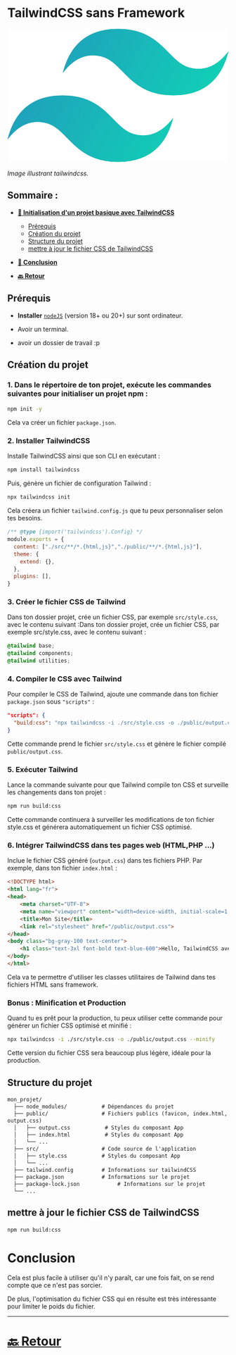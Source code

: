 # TailwindCSS sans Framework

![tailwindcss](../asset/img/tailwindcss.webp)

*Image illustrant tailwindcss.*

## Sommaire :

- [**👾 Initialisation d'un projet basique avec TailwindCSS**](#)
  - [Prérequis](#prérequis)
  - [Création du projet](#création-du-projet)
  - [Structure du projet](#structure-du-projet)
  - [mettre à jour le fichier CSS de TailwindCSS](#mettre-à-jour-le-fichier-css-de-tailwindcss)

- [**🏁 Conclusion**](#conclusion)

- [**🔙 Retour**](/README.md)

## Prérequis

- **Installer** [`nodeJS`](https://nodejs.org/fr/download/package-manager) (version 18+ ou 20+) sur sont ordinateur.

- Avoir un terminal.

- avoir un dossier de travail :p

## Création du projet

### **1. Dans le répertoire de ton projet, exécute les commandes suivantes pour initialiser un projet npm :**

```bash
npm init -y
```

Cela va créer un fichier `package.json`.

### **2. Installer TailwindCSS**

Installe TailwindCSS ainsi que son CLI en exécutant :

```bash
npm install tailwindcss
```

Puis, génère un fichier de configuration Tailwind :

```bash
npx tailwindcss init
```
Cela créera un fichier `tailwind.config.js` que tu peux personnaliser selon tes besoins.

```js
/** @type {import('tailwindcss').Config} */
module.exports = {
  content: ["./src/**/*.{html,js}","./public/**/*.{html,js}"],
  theme: {
    extend: {},
  },
  plugins: [],
}
```

### **3. Créer le fichier CSS de Tailwind**

Dans ton dossier projet, crée un fichier CSS, par exemple `src/style.css`, avec le contenu suivant :Dans ton dossier projet, crée un fichier CSS, par exemple src/style.css, avec le contenu suivant :

```css
@tailwind base;
@tailwind components;
@tailwind utilities;
```

### **4. Compiler le CSS avec Tailwind**

Pour compiler le CSS de Tailwind, ajoute une commande dans ton fichier `package.json` sous `"scripts"` :

```json
"scripts": {
  "build:css": "npx tailwindcss -i ./src/style.css -o ./public/output.css --watch"
}
```

Cette commande prend le fichier `src/style.css` et génère le fichier compilé `public/output.css`.

### **5. Exécuter Tailwind**

Lance la commande suivante pour que Tailwind compile ton CSS et surveille les changements dans ton projet :

```bash
npm run build:css
```

Cette commande continuera à surveiller les modifications de ton fichier style.css et générera automatiquement un fichier CSS optimisé.

### **6. Intégrer TailwindCSS dans tes pages web (HTML,PHP ...)**

Inclue le fichier CSS généré (`output.css`) dans tes fichiers PHP. Par exemple, dans ton fichier `index.html` :

```html
<!DOCTYPE html>
<html lang="fr">
<head>
    <meta charset="UTF-8">
    <meta name="viewport" content="width=device-width, initial-scale=1.0">
    <title>Mon Site</title>
    <link rel="stylesheet" href="/public/output.css">
</head>
<body class="bg-gray-100 text-center">
    <h1 class="text-3xl font-bold text-blue-600">Hello, TailwindCSS avec HTML !</h1>
</body>
</html>
```

Cela va te permettre d'utiliser les classes utilitaires de Tailwind dans tes fichiers HTML sans framework.

### **Bonus : Minification et Production**

Quand tu es prêt pour la production, tu peux utiliser cette commande pour générer un fichier CSS optimisé et minifié :

```bash
npx tailwindcss -i ./src/style.css -o ./public/output.css --minify
```

Cette version du fichier CSS sera beaucoup plus légère, idéale pour la production.

## Structure du projet

```
mon_projet/
  ├── node_modules/           # Dépendances du projet
  ├── public/                 # Fichiers publics (favicon, index.html, output.css)
  │   ├── output.css           # Styles du composant App
  │   ├── index.html           # Styles du composant App
  │   └── ...
  ├── src/                    # Code source de l'application
  │   ├── style.css           # Styles du composant App
  │   └── ...
  ├── tailwind.config         # Informations sur tailwindCSS
  ├── package.json            # Informations sur le projet
  ├── package-lock.json            # Informations sur le projet
  └── ...
```

## mettre à jour le fichier CSS de TailwindCSS

```bash
npm run build:css
```

# Conclusion

Cela est plus facile à utiliser qu'il n'y paraît, car une fois fait, on se rend compte que ce n'est pas sorcier.

De plus, l'optimisation du fichier CSS qui en résulte est très intéressante pour limiter le poids du fichier.

---

# [**🔙 Retour**](/README.md)